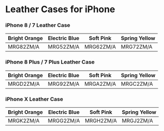 # Leather Cases for iPhone

### iPhone 8 / 7 Leather Case

| Bright Orange | Electric Blue | Soft Pink | Spring Yellow |
|-----|-----|-----|-----|
| MRG82ZM/A | MRG52ZM/A | MRG62ZM/A | MRG72ZM/A |

### iPhone 8 Plus / 7 Plus Leather Case

| Bright Orange | Electric Blue | Soft Pink | Spring Yellow |
|-----|-----|-----|-----|
| MRGD2ZM/A | MRG92ZM/A | MRGA2ZM/A | MRGC2ZM/A |

### iPhone X Leather Case

| Bright Orange | Electric Blue | Soft Pink | Spring Yellow |
|-----|-----|-----|-----|
| MRGK2ZM/A | MRGG2ZM/A | MRGH2ZM/A | MRGJ2ZM/A |

